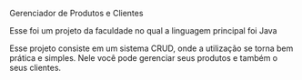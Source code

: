 Gerenciador de Produtos e Clientes

Esse foi um projeto da faculdade no qual a linguagem principal foi Java

Esse projeto consiste em um sistema CRUD, onde a utilização se torna bem prática e simples. Nele você pode gerenciar seus produtos e também o seus clientes.
